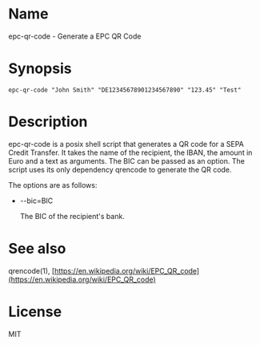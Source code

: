 # Name

epc-qr-code - Generate a EPC QR Code

# Synopsis

    epc-qr-code "John Smith" "DE12345678901234567890" "123.45" "Test" 

# Description

epc-qr-code is a posix shell script that generates a QR code for a
SEPA Credit Transfer. It takes the name of the recipient, the IBAN,
the amount in Euro and a text as arguments. The BIC can be passed as
an option. The script uses its only dependency qrencode to
generate the QR code.

The options are as follows:

- --bic=BIC

    The BIC of the recipient's bank.

# See also

qrencode(1), [https://en.wikipedia.org/wiki/EPC_QR_code](https://en.wikipedia.org/wiki/EPC_QR_code)

# License

MIT
